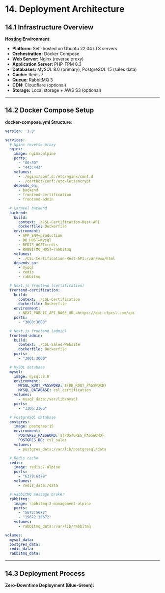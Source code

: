 # 14. Deployment Architecture

## 14.1 Infrastructure Overview

**Hosting Environment:**
- **Platform:** Self-hosted on Ubuntu 22.04 LTS servers
- **Orchestration:** Docker Compose
- **Web Server:** Nginx (reverse proxy)
- **Application Server:** PHP-FPM 8.3
- **Databases:** MySQL 8.0 (primary), PostgreSQL 15 (sales data)
- **Cache:** Redis 7
- **Queue:** RabbitMQ 3
- **CDN:** Cloudflare (optional)
- **Storage:** Local storage + AWS S3 (optional)

---

## 14.2 Docker Compose Setup

**docker-compose.yml Structure:**
```yaml
version: '3.8'

services:
  # Nginx reverse proxy
  nginx:
    image: nginx:alpine
    ports:
      - "80:80"
      - "443:443"
    volumes:
      - ./nginx/conf.d:/etc/nginx/conf.d
      - ./certbot/conf:/etc/letsencrypt
    depends_on:
      - backend
      - frontend-certification
      - frontend-admin

  # Laravel backend
  backend:
    build:
      context: ./CSL-Certification-Rest-API
      dockerfile: Dockerfile
    environment:
      - APP_ENV=production
      - DB_HOST=mysql
      - REDIS_HOST=redis
      - RABBITMQ_HOST=rabbitmq
    volumes:
      - ./CSL-Certification-Rest-API:/var/www/html
    depends_on:
      - mysql
      - redis
      - rabbitmq

  # Next.js frontend (certification)
  frontend-certification:
    build:
      context: ./CSL-Certification
      dockerfile: Dockerfile
    environment:
      - NEXT_PUBLIC_API_BASE_URL=https://api.cfpcsl.com/api
    ports:
      - "3000:3000"

  # Next.js frontend (admin)
  frontend-admin:
    build:
      context: ./CSL-Sales-Website
      dockerfile: Dockerfile
    ports:
      - "3001:3000"

  # MySQL database
  mysql:
    image: mysql:8.0
    environment:
      MYSQL_ROOT_PASSWORD: ${DB_ROOT_PASSWORD}
      MYSQL_DATABASE: csl_certification
    volumes:
      - mysql_data:/var/lib/mysql
    ports:
      - "3306:3306"

  # PostgreSQL database
  postgres:
    image: postgres:15
    environment:
      POSTGRES_PASSWORD: ${POSTGRES_PASSWORD}
      POSTGRES_DB: csl_sales
    volumes:
      - postgres_data:/var/lib/postgresql/data

  # Redis cache
  redis:
    image: redis:7-alpine
    ports:
      - "6379:6379"
    volumes:
      - redis_data:/data

  # RabbitMQ message broker
  rabbitmq:
    image: rabbitmq:3-management-alpine
    ports:
      - "5672:5672"
      - "15672:15672"
    volumes:
      - rabbitmq_data:/var/lib/rabbitmq

volumes:
  mysql_data:
  postgres_data:
  redis_data:
  rabbitmq_data:
```

---

## 14.3 Deployment Process

**Zero-Downtime Deployment (Blue-Green):**

```bash